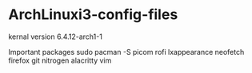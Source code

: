 # ArchLinuxi3-config-files
kernal version 6.4.12-arch1-1

Important packages
sudo pacman -S picom rofi lxappearance neofetch firefox git 
                nitrogen alacritty vim 
